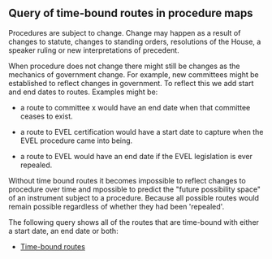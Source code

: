 ## Query of time-bound routes in procedure maps

Procedures are subject to change. Change may happen as a result of changes to statute, changes to standing orders, resolutions of the House, a speaker ruling or new interpretations of precedent. 

When procedure does not change there might still be changes as the mechanics of government change. For example, new committees might be established to reflect changes in government. To reflect this we add start and end dates to routes. Examples might be:

* a route to committee x would have an end date when that committee ceases to exist.

* a route to EVEL certification would have a start date to capture when the EVEL procedure came into being.

* a route to EVEL would have an end date if the EVEL legislation is ever repealed. 

Without time bound routes it becomes impossible to reflect changes to procedure over time and mpossible to predict the "future possibility space" of an instrument subject to a procedure. Because all possible routes would remain possible regardless of whether they had been 'repealed'.

The following query shows all of the routes that are time-bound with either a start date, an end date or both:

* [Time-bound routes](https://api.parliament.uk/s/883f91d6)